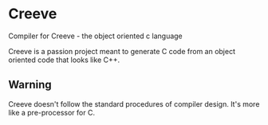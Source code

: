 # Creeve
Compiler for Creeve - the object oriented c language

Creeve is a passion project meant to generate C code from an object oriented code
that looks like C++.

## Warning
Creeve doesn't follow the standard procedures of compiler design.
It's more like a pre-processor for C.
